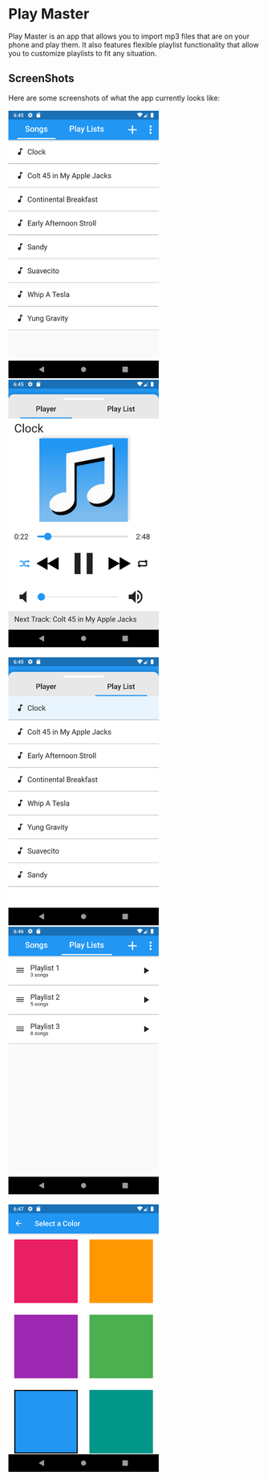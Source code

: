 # Play Master

Play Master is an app that allows you to import mp3 files that are on your phone and play them. It also features flexible playlist functionality that allow you to customize playlists to fit any situation.

## ScreenShots
Here are some screenshots of what the app currently looks like:
<br/>
<br/>
<img src="screenshots/songs.png" width="300"/>
&nbsp;&nbsp;&nbsp;&nbsp;&nbsp;&nbsp;&nbsp;&nbsp;&nbsp;&nbsp;
<img src="screenshots/songPlaying.png" width="300"/>
<br/>
<br/>
<img src="screenshots/songPlayingPlaylist.png" width="300"/>
&nbsp;&nbsp;&nbsp;&nbsp;&nbsp;&nbsp;&nbsp;&nbsp;&nbsp;&nbsp;
<img src="screenshots/playlists.png" width="300"/>
<br/>
<br/>
<img src="screenshots/themeChanger.png" width="300"/>

